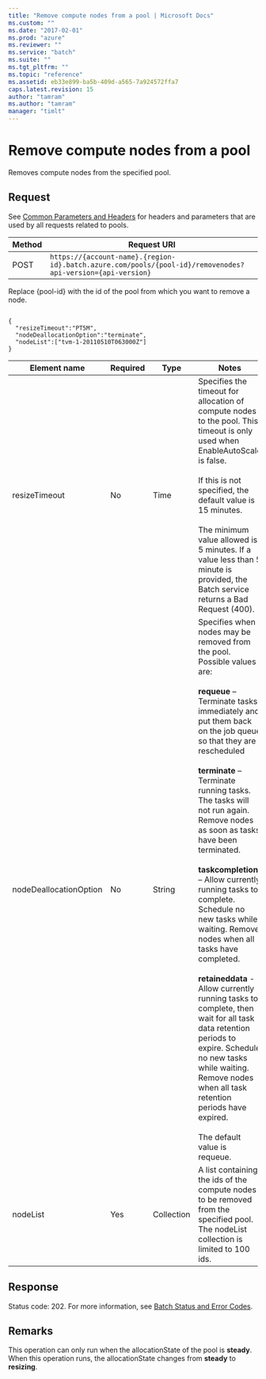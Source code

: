 ```yaml
---
title: "Remove compute nodes from a pool | Microsoft Docs"
ms.custom: ""
ms.date: "2017-02-01"
ms.prod: "azure"
ms.reviewer: ""
ms.service: "batch"
ms.suite: ""
ms.tgt_pltfrm: ""
ms.topic: "reference"
ms.assetid: eb33e899-ba5b-409d-a565-7a924572ffa7
caps.latest.revision: 15
author: "tamram"
ms.author: "tamram"
manager: "timlt"
---
```

# Remove compute nodes from a pool
  Removes compute nodes from the specified pool.

##  <a name="bk_lifetime"></a> Request
 See [Common Parameters and Headers](../batchservice/common-parameters-and-headers.md) for headers and parameters that are used by all requests related to pools.

|Method|Request URI|
|------------|-----------------|
|POST|`https://{account-name}.{region-id}.batch.azure.com/pools/{pool-id}/removenodes?api-version={api-version}`|

 Replace {pool-id} with the id of the pool from which you want to remove a node.

```

{
  "resizeTimeout":"PT5M",
  "nodeDeallocationOption":"terminate",
  "nodeList":["tvm-1-20110510T063000Z"]
}

```

|Element name|Required|Type|Notes|
|------------------|--------------|----------|-----------|
|resizeTimeout|No|Time|Specifies the timeout for allocation of compute nodes to the pool. This timeout is only used when EnableAutoScale is false.<br /><br /> If this is not specified, the default value is 15 minutes.<br /><br /> The minimum value allowed is 5 minutes. If a value less than 5 minute is provided, the Batch service returns a Bad Request (400).|
|nodeDeallocationOption|No|String|Specifies when nodes may be removed from the pool. Possible values are:<br /><br /> **requeue** – Terminate tasks immediately and put them back on the job queue so that they are rescheduled<br /><br /> **terminate** – Terminate running tasks. The tasks will not run again. Remove nodes as soon as tasks have been terminated.<br /><br /> **taskcompletion** – Allow currently running tasks to complete. Schedule no new tasks while waiting. Remove nodes when all tasks have completed.<br /><br /> **retaineddata** - Allow currently running tasks to complete, then wait for all task data retention periods to expire. Schedule no new tasks while waiting. Remove nodes when all task retention periods have expired.<br /><br /> The default value is requeue.|
|nodeList|Yes|Collection|A list containing the ids of the compute nodes to be removed from the specified pool. The nodeList collection is limited to 100 ids.|

## Response
 Status code: 202. For more information, see [Batch Status and Error Codes](../batchservice/batch-status-and-error-codes.md).

## Remarks
 This operation can only run when the allocationState of the pool is **steady**. When this operation runs, the allocationState changes from **steady** to **resizing**.

